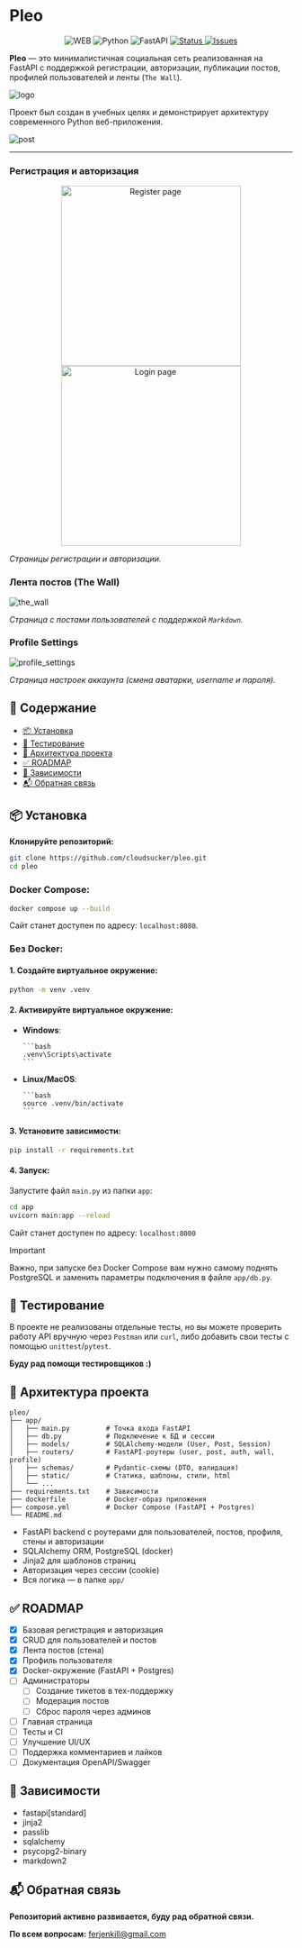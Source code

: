 # **Pleo**

<p align="center">
  <img src="https://img.shields.io/badge/platform-%20WEB-blue?style=for-the-badge" alt="WEB">
  <img src="https://img.shields.io/badge/python-3.11+-blue?style=for-the-badge" alt="Python">
  <img src="https://img.shields.io/badge/fastapi-0.116.1-darkgreen?style=for-the-badge" alt="FastAPI">
  <a href="https://github.com/cloudsucker/pleo/commits/main/">
    <img src="https://img.shields.io/badge/status-done-brightgreen?style=for-the-badge" alt="Status">
  </a>
  <a href="https://github.com/cloudsucker/pleo/issues">
    <img src="https://img.shields.io/github/issues/cloudsucker/pleo?style=for-the-badge&logo=github" alt="Issues">
  </a>
</p>

**Pleo** — это минималистичная социальная сеть реализованная на FastAPI с поддержкой регистрации, авторизации, публикации постов, профилей пользователей и ленты (`The Wall`).

![logo](static/logo.png)

Проект был создан в учебных целях и демонстрирует архитектуру современного Python веб-приложения.

![post](static/screenshots/post-1.png)

---

### **Регистрация и авторизация**

<p align="center">
  <img src="static/screenshots/register.png" alt="Register page" height="320">
  <img src="static/screenshots/login.png" alt="Login page" height="320">
</p>

_Страницы регистрации и авторизации._

### **Лента постов (The Wall)**

![the_wall](static/screenshots/the_wall.png)

_Страница с постами пользователей с поддержкой `Markdown`._

### **Profile Settings**

![profile_settings](static/screenshots/profile_settings.png)

_Страница настроек аккаунта (смена аватарки, username и пароля)._

## **🧭 Содержание**

-   [📦 Установка](#-установка)
-   [🧪 Тестирование](#-тестирование)
-   [🧱 Архитектура проекта](#-архитектура-проекта)
-   [✅ ROADMAP](#-roadmap)
-   [🔗 Зависимости](#-зависимости)
-   [📬 Обратная связь](#-обратная-связь)

## **📦 Установка**

**Клонируйте репозиторий:**

```bash
git clone https://github.com/cloudsucker/pleo.git
cd pleo
```

### **Docker Compose:**

```bash
docker compose up --build
```

Сайт станет доступен по адресу: `localhost:8080`.

### **Без Docker:**

#### **1. Создайте виртуальное окружение:**

```bash
python -m venv .venv
```

#### **2. Активируйте виртуальное окружение:**

-   **Windows**:

        ```bash
        .venv\Scripts\activate
        ```

-   **Linux/MacOS**:

        ```bash
        source .venv/bin/activate
        ```

#### 3. **Установите зависимости:**

```bash
pip install -r requirements.txt
```

#### 4. **Запуск:**

Запустите файл `main.py` из папки `app`:

```bash
cd app
uvicorn main:app --reload
```

Сайт станет доступен по адресу: `localhost:8000`

> [!IMPORTANT]
> Важно, при запуске без Docker Compose вам нужно самому поднять PostgreSQL и заменить параметры подключения в файле `app/db.py`.

## **🧪 Тестирование**

В проекте не реализованы отдельные тесты, но вы можете проверить работу API вручную через `Postman` или `curl`, либо добавить свои тесты с помощью `unittest`/`pytest`.

**Буду рад помощи тестировщиков :)**

## **🧱 Архитектура проекта**

```
pleo/
├── app/
│   ├── main.py         # Точка входа FastAPI
│   ├── db.py           # Подключение к БД и сессии
│   ├── models/         # SQLAlchemy-модели (User, Post, Session)
│   ├── routers/        # FastAPI-роутеры (user, post, auth, wall, profile)
│   ├── schemas/        # Pydantic-схемы (DTO, валидация)
│   ├── static/         # Статика, шаблоны, стили, html
│   └── ...
├── requirements.txt    # Зависимости
├── dockerfile          # Docker-образ приложения
├── compose.yml         # Docker Compose (FastAPI + Postgres)
└── README.md
```

-   FastAPI backend с роутерами для пользователей, постов, профиля, стены и авторизации
-   SQLAlchemy ORM, PostgreSQL (docker)
-   Jinja2 для шаблонов страниц
-   Авторизация через сессии (cookie)
-   Вся логика — в папке `app/`

## **✅ ROADMAP**

-   [x] Базовая регистрация и авторизация
-   [x] CRUD для пользователей и постов
-   [x] Лента постов (стена)
-   [x] Профиль пользователя
-   [x] Docker-окружение (FastAPI + Postgres)
-   [ ] Администраторы
    -   [ ] Создание тикетов в тех-поддержку
    -   [ ] Модерация постов
    -   [ ] Сброс пароля через админов
-   [ ] Главная страница
-   [ ] Тесты и CI
-   [ ] Улучшение UI/UX
-   [ ] Поддержка комментариев и лайков
-   [ ] Документация OpenAPI/Swagger

## 🔗 **Зависимости**

-   fastapi[standard]
-   jinja2
-   passlib
-   sqlalchemy
-   psycopg2-binary
-   markdown2

## 📬 **Обратная связь**

**Репозиторий активно развивается, буду рад обратной связи.**

**По всем вопросам:** ferjenkill@gmail.com

